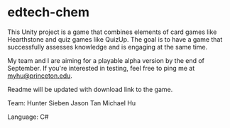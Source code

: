 # edtech-chem

This Unity project is a game that combines elements of card games like Hearthstone and quiz games like QuizUp. The goal is to have a game that successfully assesses knowledge and is engaging at the same time. 

My team and I are aiming for a playable alpha version by the end of September. If you're interested in testing, feel free to ping me at myhu@princeton.edu.

Readme will be updated with download link to the game.

Team:
Hunter Sieben
Jason Tan
Michael Hu

Language:
C#



